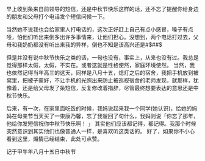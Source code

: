 早上收到条来自前领导的短信，还是中秋节快乐这样的话，还不忘了提醒你给身边的朋友和父母打个电话发个短信问候一下。

当然她不说我也会给家里人打电话的，这次正好赶上自己有点小感冒，嗓子有点哑，怕他们听出来倒多出许多事情来，让他们担心。没想到，两个电话打过去，父母和我奶奶都没有听出来我的异样，倒也不知是该高兴还是#$##$

但是并没有说中秋节快乐之类的话，一句也没有，事实上，从来也没有过。我总是觉得那样太假，太假，不实在。或者这就是性格使然，家庭环境使然。
当然，我也依然记得当年高三的这天，同样是八月十五，熄灯之后的宿舍，我把手机放到被窝里，把被子蒙好，不让手机的光照出来防止被巡视宿舍的老师发现，就那样，犹豫着，还是给父母发了条短信，反复修改着措辞，尽管最终想要表达的意思还是中秋节快乐。

后来，有一次，在家里面吃饭的时候，我妈说起来我一个同学(她认识)，给她的妈妈在母亲节当天买了一束康乃馨，忘了我爸回了句什么，我妈则说「你忘了那年，他给你发短信祝你中秋节快乐啊！  」 其实他们应该都记得，都记得。我那个时候突然意识到其实他们也像普通人一样，是喜欢听这类话的。
好了，如果你不小心看到这里，煽情已经结束，此处可点赞。

记于甲午年八月十五日中秋节
